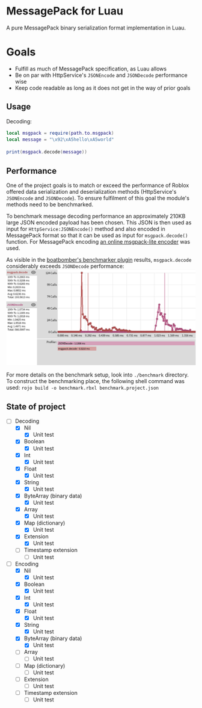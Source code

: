 # MessagePack for Luau

A pure MessagePack binary serialization format implementation in Luau.

# Goals

* Fulfill as much of MessagePack specification, as Luau allows
* Be on par with HttpService's `JSONEncode` and `JSONDecode` performance wise
* Keep code readable as long as it does not get in the way of prior goals

## Usage

Decoding:
```lua
local msgpack = require(path.to.msgpack)
local message = "\x92\xA5hello\xA5world"

print(msgpack.decode(message))
```

## Performance

One of the project goals is to match or exceed the performance of Roblox offered data serialization and deserialization methods (HttpService's `JSONEncode` and `JSONDecode`).
To ensure fulfilment of this goal the module's methods need to be benchmarked.

To benchmark message decoding performance an approximately 210KB large JSON encoded payload has been chosen.
This JSON is then used as input for `HttpService:JSONEncode()` method and also encoded in MessagePack format so that it can be used as input for `msgpack.decode()` function.
For MessagePack encoding [an online msgpack-lite encoder](https://kawanet.github.io/msgpack-lite/) was used.

As visible in the [boatbomber's benchmarker plugin](https://devforum.roblox.com/t/benchmarker-plugin-compare-function-speeds-with-graphs-percentiles-and-more/829912) results, `msgpack.decode` considerably exceeds `JSONDecode` performance:
![Figure with JSONDecode and msgpack.decode benchmark results](./assets/decode-benchmark.png)

For more details on the benchmark setup, look into `./benchmark` directory.
To construct the benchmarking place, the following shell command was used: `rojo build -o benchmark.rbxl benchmark.project.json`

## State of project

- [ ] Decoding
  - [x] Nil
    - [x] Unit test
  - [x] Boolean
    - [x] Unit test
  - [x] Int
    - [x] Unit test
  - [x] Float
    - [x] Unit test
  - [x] String
    - [x] Unit test
  - [x] ByteArray (binary data)
    - [x] Unit test
  - [x] Array
    - [x] Unit test
  - [x] Map (dictionary)
    - [x] Unit test
  - [x] Extension
    - [x] Unit test
  - [ ] Timestamp extension
    - [ ] Unit test
- [ ] Encoding
  - [x] Nil
    - [x] Unit test
  - [x] Boolean
    - [x] Unit test
  - [x] Int
    - [x] Unit test
  - [x] Float
    - [x] Unit test
  - [x] String
    - [x] Unit test
  - [x] ByteArray (binary data)
    - [x] Unit test
  - [ ] Array
    - [ ] Unit test
  - [ ] Map (dictionary)
    - [ ] Unit test
  - [ ] Extension
    - [ ] Unit test
  - [ ] Timestamp extension
    - [ ] Unit test
